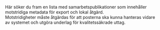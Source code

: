 Här söker du fram en lista med samarbetspublikationer som innehåller motstridiga metadata för export och lokal åtgärd.  
Motstridigheter måste åtgärdas för att posterna ska kunna hanteras vidare av systemet och utgöra underlag för kvalitetssäkrade uttag.
